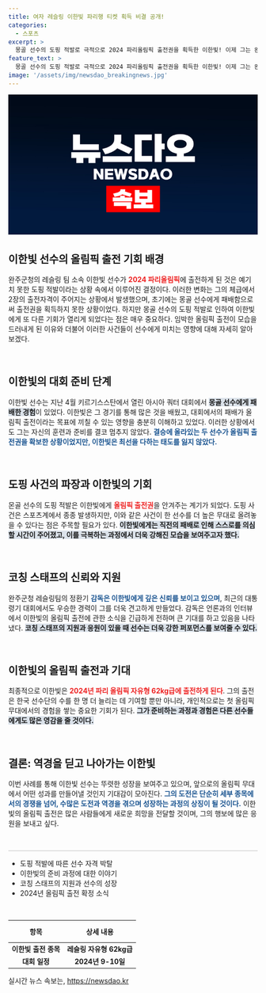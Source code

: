 ```yaml
---
title: 여자 레슬링 이한빛 파리행 티켓 획득 비결 공개!
categories:
  - 스포츠
excerpt: >
  몽골 선수의 도핑 적발로 극적으로 2024 파리올림픽 출전권을 획득한 이한빛! 이제 그는 완주군청 레슬링팀의 새로운 희망으로 떠오른다. 그의 생애 첫 올림픽 도전, 과연 어떤 성과를 이뤄낼까?
feature_text: >
  몽골 선수의 도핑 적발로 극적으로 2024 파리올림픽 출전권을 획득한 이한빛! 이제 그는 완주군청 레슬링팀의 새로운 희망으로 떠오른다. 그의 생애 첫 올림픽 도전, 과연 어떤 성과를 이뤄낼까?
image: '/assets/img/newsdao_breakingnews.jpg'
---
```


<p><img src="/assets/img/newsdao_breakingnews.jpg" alt="cryptoinkorea 속보" /></p>

<h2 data-ke-size="size26">이한빛 선수의 올림픽 출전 기회 배경</h2>

<p data-ke-size="size16">완주군청의 레슬링 팀 소속 이한빛 선수가 <b><span style="color: #ee2323;">2024 파리올림픽</span></b>에 출전하게 된 것은 예기치 못한 도핑 적발이라는 상황 속에서 이루어진 결정이다. 이러한 변화는 그의 체급에서 2장의 출전자격이 주어지는 상황에서 발생했으며, 초기에는 몽골 선수에게 패배함으로써 출전권을 획득하지 못한 상황이었다. 하지만 몽골 선수의 도핑 적발로 인하여 이한빛에게 또 다른 기회가 열리게 되었다는 점은 매우 중요하다. 임박한 올림픽 출전이 모습을 드러내게 된 이유와 더불어 이러한 사건들이 선수에게 미치는 영향에 대해 자세히 알아보겠다.</p>

<p data-ke-size="size16">&nbsp;</p>

<h2 data-ke-size="size26">이한빛의 대회 준비 단계</h2>

<p data-ke-size="size16">이한빛 선수는 지난 4월 키르기스스탄에서 열린 아시아 쿼터 대회에서 <b><span style="background-color: #21538527;">몽골 선수에게 패배한 경험</span></b>이 있었다. 이한빛은 그 경기를 통해 많은 것을 배웠고, 대회에서의 패배가 올림픽 출전이라는 목표에 끼칠 수 있는 영향을 충분히 이해하고 있었다. 이러한 상황에서도 그는 자신의 훈련과 준비를 결코 멈추지 않았다. <b><span style="color: #1a5490;">결승에 올라있는 두 선수가 올림픽 출전권을 확보한 상황이었지만, 이한빛은 최선을 다하는 태도를 잃지 않았다.</span></b></p>

<p data-ke-size="size16">&nbsp;</p>

<h2 data-ke-size="size26">도핑 사건의 파장과 이한빛의 기회</h2>

<p data-ke-size="size16">몬골 선수의 도핑 적발은 이한빛에게 <b><span style="color: #ee2323;">올림픽 출전권</span></b>을 안겨주는 계기가 되었다. 도핑 사건은 스포츠계에서 종종 발생하지만, 이와 같은 사건이 한 선수를 더 높은 무대로 올려놓을 수 있다는 점은 주목할 필요가 있다. <b><span style="background-color: #21538527;">이한빛에게는 직전의 패배로 인해 스스로를 의심할 시간이 주어졌고, 이를 극복하는 과정에서 더욱 강해진 모습을 보여주고자 했다.</span></b></p>

<p data-ke-size="size16">&nbsp;</p>

<h2 data-ke-size="size26">코칭 스태프의 신뢰와 지원</h2>

<p data-ke-size="size16">완주군청 레슬링팀의 정환기 <b><span style="color: #1a5490;">감독은 이한빛에게 깊은 신뢰를 보이고 있으며</span></b>, 최근의 대통령기 대회에서도 우승한 경력이 그를 더욱 견고하게 만들었다. 감독은 언론과의 인터뷰에서 이한빛의 올림픽 출전에 관한 소식을 긴급하게 전하며 큰 기대를 하고 있음을 나타냈다. <b><span style="background-color: #21538527;">코칭 스태프의 지원과 응원이 있을 때 선수는 더욱 강한 퍼포먼스를 보여줄 수 있다.</span></b></p>

<p data-ke-size="size16">&nbsp;</p>

<h2 data-ke-size="size26">이한빛의 올림픽 출전과 기대</h2>

<p data-ke-size="size16">최종적으로 이한빛은 <b><span style="color: #ee2323;">2024년 파리 올림픽 자유형 62kg급에 출전하게 된다</span></b>. 그의 출전은 한국 선수단의 수를 한 명 더 늘리는 데 기여할 뿐만 아니라, 개인적으로는 첫 올림픽 무대에서의 경험을 쌓는 중요한 기회가 된다. <b><span style="background-color: #21538527;">그가 준비하는 과정과 경험은 다른 선수들에게도 많은 영감을 줄 것이다.</span></b></p>

<p data-ke-size="size16">&nbsp;</p>

<h2 data-ke-size="size26">결론: 역경을 딛고 나아가는 이한빛</h2>

<p data-ke-size="size16">이번 사례를 통해 이한빛 선수는 뚜렷한 성장을 보여주고 있으며, 앞으로의 올림픽 무대에서 어떤 성과를 만들어낼 것인지 기대감이 모아진다. <b><span style="color: #1a5490;">그의 도전은 단순히 세부 종목에서의 경쟁을 넘어, 수많은 도전과 역경을 겪으며 성장하는 과정의 상징이 될 것이다.</span></b> 이한빛의 올림픽 출전은 많은 사람들에게 새로운 희망을 전달할 것이며, 그의 행보에 많은 응원을 보내고 싶다.</p>

<p data-ke-size="size16">&nbsp;</p>

<hr style="height: 2px; border: none; background-color: #dddddd;"/>

<ul>
  <li>도핑 적발에 따른 선수 자격 박탈</li>
  <li>이한빛의 준비 과정에 대한 이야기</li>
  <li>코칭 스태프의 지원과 선수의 성장</li>
  <li>2024년 올림픽 출전 확정 소식</li>
</ul>

<p data-ke-size="size16">&nbsp;</p>

<table style="width: 100%; border-collapse: collapse;">
  <thead>
    <tr>
      <th style="text-align: center; height: 37px;"><b>항목</b></th>
      <th style="text-align: center; height: 37px;"><b>상세 내용</b></th>
    </tr>
  </thead>
  <tbody>
    <tr>
      <td style="text-align: center; height: 17px;"><b>이한빛 출전 종목</b></td>
      <td style="text-align: center; height: 17px;"><b>레슬링 자유형 62kg급</b></td>
    </tr>
    <tr>
      <td style="text-align: center; height: 17px;"><b>대회 일정</b></td>
      <td style="text-align: center; height: 17px;"><b>2024년 9-10일</b></td>
    </tr>
  </tbody>
</table>
실시간 뉴스 속보는, <a href="https://newsdao.kr" rel="dofollow">https://newsdao.kr</a>


